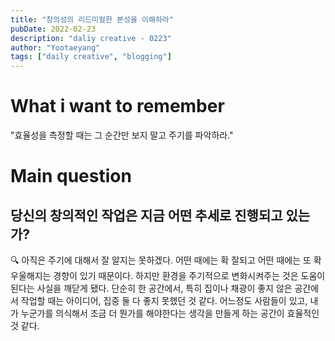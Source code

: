 ```yaml
---
title: "창의성의 리드미컬한 본성을 이해하라"
pubDate: 2022-02-23
description: "daliy creative - 0223"
author: "Yootaeyang"
tags: ["daily creative", "blogging"]
---
```


# What i want to remember

"효율성을 측정할 때는 그 순간만 보지 말고 주기를 파악하라."

# Main question

## 당신의 창의적인 작업은 지금 어떤 추세로 진행되고 있는가?

🔍 아직은 주기에 대해서 잘 알지는 못하겠다. 어떤 때에는 확 잘되고 어떤 때에는 또 확 우울해지는 경향이 있기 때문이다. 하지만 환경을 주기적으로 변화시켜주는 것은 도움이 된다는 사실을 깨닫게 됐다. 단순히 한 공간에서, 특히 집이나 채광이 좋지 않은 공간에서 작업할 때는 아이디어, 집중 둘 다 좋지 못했던 것 같다. 어느정도 사람들이 있고, 내가 누군가를 의식해서 조금 더 뭔가를 해야한다는 생각을 만들게 하는 공간이 효율적인 것 같다.
